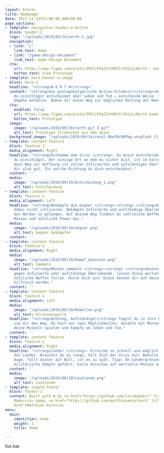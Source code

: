 ```yaml
---
layout: blocks
title: Homepage
date: 2017-11-22T23:00:00.000+00:00
page_sections:
- template: navigation-header-w-button
  block: header-2
  logo: "/uploads/2019/09/14/north-1.jpg"
  navigation:
  - link: "/"
    link_text: Home
  - link: "/game-design-document"
    link_text: Game Design Document
  cta:
    url: https://www.figma.com/proto/3PbliPVq17oY0RYIr541Jo/North---Game?node-id=9%3A5&viewport=315%2C718%2C0.2886125147342682&scaling=scale-down
    button_text: View Prototype
- template: hero-banner-w-image
  block: hero-2
  headline: "<strong>N O R T H</strong>"
  content: "<strong>Das postapokalyptische Action-Erlebnis!</strong><br>Welche Richtung
    du einschlägst entscheidet über Leben und Tod – entscheide Weise. Töte Infizierte.
    Umgehe Gefahren. Bahne dir einen Weg zur möglichen Rettung der Menschheit."
  cta:
    enabled: false
    url: https://www.figma.com/proto/3PbliPVq17oY0RYIr541Jo/North-Game?node-id=9%3A5&viewport=247%2C764%2C0.249214306473732&scaling=scale-down
    button_text: Prototype
  image:
    image: "/uploads/2019/09/19/north_gif_2.gif"
    alt_text: Prototype Screenshot aus dem Spiel
  background_image: "/uploads/2019/09/14/resul-DbwYNr8RPbg-unsplash (1).jpg"
- template: content-feature
  block: feature-1
  media_alignment: Right
  headline: "<strong>Entkomme dem Virus </strong>- Du musst entscheiden welchen Weg
    du einschlägst. Der einzige Ort an dem du sicher bist, ist im kalten Norden. Doch
    dein Weg zur Hoffnung ist voller Infizierten und aufständigen Überlebenden, überlege
    dir also gut, für welche Richtung du dich entscheidest."
  content: ''
  media:
    image: "/uploads/2019/09/19/Entscheidung_1.png"
    alt_text: Entscheidung
- template: content-feature
  block: feature-1
  media_alignment: Left
  headline: "<strong>Bekämpfe die Gegner </strong>–<strong> </strong>doch lass dich
    dabei nicht infizieren. Bekämpfe Infizierte und aufständige Überlebende um in
    den Norden zu gelangen. Auf deinem Weg findest du zahlreiche Waffen, wertvolle
    Münzen und nützliche Power-Ups."
  media:
    image: "/uploads/2019/09/19/Gegner.png"
    alt_text: Gegner bekämpfen
  content: ''
- template: content-feature
  block: feature-1
  media_alignment: Right
  media:
    image: "/uploads/2019/09/19/Kampf_Gewonnen.png"
    alt_text: Sammeln
  headline: "<strong>Münzen sammeln </strong>–<strong> </strong>Gewinnst du im Kampf
    gegen Infizierte oder aufständige Überlebende, lassen diese wertvolle Münzen und
    nützliche Waffen fallen. Rüste dich aus! Diese können dir auf deiner Reise sehr
    hilfreich werden."
  content: ''
- template: content-feature
  block: feature-1
  media_alignment: Left
  media:
    image: "/uploads/2019/09/19/Rebellen.png"
    alt_text: Strassensperre
  headline: "<strong>Achtung, Aufständige!</strong> Tappst du in ihre Falle, versperren
    sie dir den Weg. Du hast nur zwei Möglichkeiten, bezahle mit Münzen oder lass
    deine Muskeln spielen und kämpfe um Leben und Tod."
  content: ''
- template: content-feature
  block: feature-1
  media_alignment: Right
  headline: "<strong>Länder </strong>– Erreiche so schnell wie möglich die Grenze
    des Landes. Brauchst du zu lange, holt dich der Virus ein! Behalte den Timer im
    Auge, fällt dieser auf Null, ist es zu spät. Tipp: An Ländergrenzen wurden oft
    militärische Kämpfe geführt, halte Ausschau auf wertvolle Münzen oder Waffen."
  content: ''
  media:
    image: "/uploads/2019/09/19/Levelende.png"
    alt_text: Levelende
- template: simple-footer
  block: footer-1
  content: Built with ❤︎ by <a href="https://github.com/larsmaeder/" title="Lars Mäder">Lars
    Mäder</a> &amp; <a href="https://github.com/matthiasmeierkoch" title="Matthias
    Koch">Matthias Koch</a>
menu:
  main:
    identifier: home
    weight: 1
    title: Home

---
```

foo bar